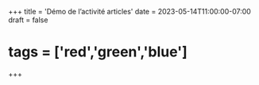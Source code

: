 +++
title = 'Démo de l’activité articles'
date = 2023-05-14T11:00:00-07:00
draft = false
# tags = ['red','green','blue']
+++
